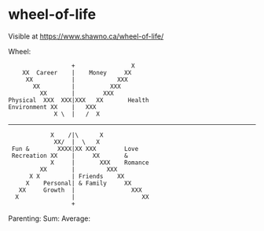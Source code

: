 # wheel-of-life

Visible at https://www.shawno.ca/wheel-of-life/

Wheel:

                      +                X
        XX  Career    |    Money     XX
         XX           |            XXX
           XX         |          XXX
             XX       |        XXX
    Physical  XXX  XXX|XXX   XX       Health
    Environment XX    |   XXX
                 X \  |   /  X
   -----------------------------------------
                X    /|\      X
                 XX/  |  \   X
     Fun &        XXXX|XX XXX        Love
     Recreation XX    |     XX       &
                X     |       XXX    Romance
             XX       |         XXX
          X X         | Friends    XX
         X    Personal| & Family     XX
       XX     Growth  |                XXX
      X               |                   XX
                      +

Parenting: 
Sum:
Average:

